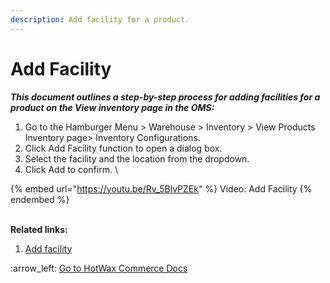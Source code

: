 ```yaml
---
description: Add facility for a product.
---
```


# Add Facility

_**This document outlines a step-by-step process for adding facilities for a product  on the View inventory page in the OMS:**_

1. Go to the Hamburger Menu > Warehouse > Inventory > View Products Inventory page> Inventory Configurations.&#x20;
2. Click Add Facility function to open a dialog box.
3. Select the facility and the location from the dropdown.
4. Click Add to confirm. \


{% embed url="https://youtu.be/Rv_5BlvPZEk" %}
Video: Add Facility
{% endembed %}

\
**Related links:**

1. [Add facility](http://127.0.0.1:5000/s/oLmQzGATywYkwiU9sCat/warehouse/inventory-management/product-inventory-view-page/view-and-edit-inventory-configuration/inventory-configurations-section/add-facility)



:arrow\_left: [Go to HotWax Commerce Docs](http://127.0.0.1:5000/o/l53nGvPQLhOHrKCP9HTG/s/TefRnbhmBjhScpq172vl/)
